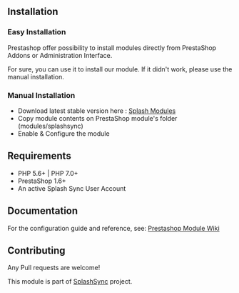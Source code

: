 
## Installation

### Easy Installation
Prestashop offer possibility to install modules directly from PrestaShop Addons or Administration Interface. 

For sure, you can use it to install our module. If it didn't work, please use the manual installation.

### Manual Installation

* Download latest stable version here : [Splash Modules](http://www.splashsync.com/en/modules/)
* Copy module contents on PrestaShop module's folder (modules/splashsync)
* Enable & Configure the module

## Requirements

* PHP 5.6+ | PHP 7.0+
* PrestaShop 1.6+
* An active Splash Sync User Account

## Documentation

For the configuration guide and reference, see: [Prestashop Module Wiki](https://github.com/Prestashop/wiki)

## Contributing

Any Pull requests are welcome! 

This module is part of [SplashSync](http://www.splashsync.com) project.
